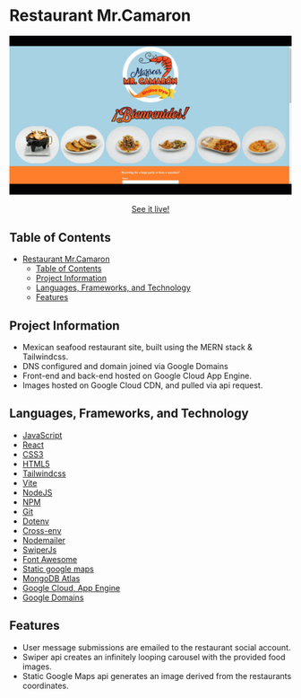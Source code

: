 # Restaurant Mr.Camaron

![gif of restaurant site](mr.camaron-gif.gif)

<p align="center"><a href="https://mrcamaron.restaurant/" target="_blank">See it live!</a></p>

## Table of Contents

- [Restaurant Mr.Camaron](#restaurant-mrcamaron)
  - [Table of Contents](#table-of-contents)
  - [Project Information](#project-information)
  - [Languages, Frameworks, and Technology](#languages-frameworks-and-technology)
  - [Features](#features)

## Project Information

- Mexican seafood restaurant site, built using the MERN stack & Tailwindcss.
- DNS configured and domain joined via Google Domains
- Front-end and back-end hosted on Google Cloud App Engine.
- Images hosted on Google Cloud CDN, and pulled via api request.

## Languages, Frameworks, and Technology

- [JavaScript](https://devdocs.io/javascript/)
- [React](https://beta.reactjs.org/)
- [CSS3](https://devdocs.io/css/)
- [HTML5](https://devdocs.io/html/)
- [Tailwindcss](https://tailwindcss.com/)
- [Vite](https://vitejs.dev/)
- [NodeJS](https://nodejs.org/en/docs/)
- [NPM](https://docs.npmjs.com/)
- [Git](https://devdocs.io/git/)
- [Dotenv](https://www.npmjs.com/package/dotenv)
- [Cross-env](https://www.npmjs.com/package/cross-env)
- [Nodemailer](https://nodemailer.com/about/)
- [SwiperJs](https://swiperjs.com/)
- [Font Awesome](https://fontawesome.com/)
- [Static google maps](https://developers.google.com/maps/documentation/maps-static/overview)
- [MongoDB Atlas](https://www.mongodb.com/atlas/database)
- [Google Cloud, App Engine](https://cloud.google.com/appengine)
- [Google Domains](https://domains.google/)

## Features

- User message submissions are emailed to the restaurant social account.
- Swiper api creates an infinitely looping carousel with the provided food images.
- Static Google Maps api generates an image derived from the restaurants coordinates.
